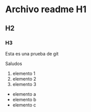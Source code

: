# Archivo readme H1
## H2
### H3

Esta es una prueba de git

Saludos 

1. elemento 1
1. elemento 2
1. elemento 3
  + elemento a
  + elemento b
  + elemento c
